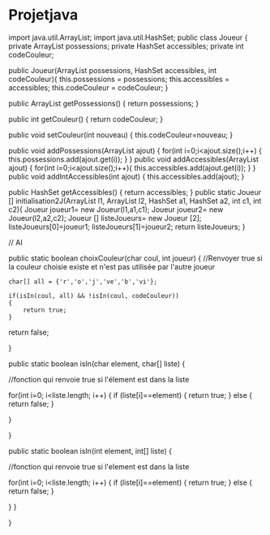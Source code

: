 # Projetjava
import java.util.ArrayList;
import java.util.HashSet;
public class Joueur 
{
private ArrayList<Integer> possessions;
private HashSet<Integer> accessibles;
private int codeCouleur;

public Joueur(ArrayList<Integer> possessions, HashSet<Integer> accessibles, int codeCouleur){
	this.possessions = possessions;
	this.accessibles = accessibles;
	this.codeCouleur = codeCouleur;
}

public ArrayList<Integer> getPossessions() {
	return possessions;
}

public int getCouleur() {
	return codeCouleur;
}

public void setCouleur(int nouveau) {
	 this.codeCouleur=nouveau;
}


public void addPossessions(ArrayList<Integer> ajout) {
	for(int i=0;i<ajout.size();i++)
	{
	 this.possessions.add(ajout.get(i));
	}
}
public void addAccessibles(ArrayList<Integer> ajout) {
	for(int i=0;i<ajout.size();i++){
		this.accessibles.add(ajout.get(i));
	}
}
public void addIntAccessibles(int ajout) {
	 this.accessibles.add(ajout);
}

public HashSet<Integer> getAccessibles() {
	return accessibles;
}
public static Joueur [] initialisation2J(ArrayList<Integer> l1, ArrayList<Integer> l2, HashSet<Integer> a1, HashSet<Integer> a2, int c1, int c2){
	Joueur joueur1= new Joueur(l1,a1,c1);
	Joueur joueur2= new Joueur(l2,a2,c2);
	Joueur [] listeJoueurs= new Joueur [2];
	listeJoueurs[0]=joueur1;
	listeJoueurs[1]=joueur2;
	return listeJoueurs;
}

// AI 

public static boolean choixCouleur(char coul, int joueur)
{
//Renvoyer true si la couleur choisie existe et n'est pas utilisée par l'autre joueur


	char[] all = {'r','o','j','ve','b','vi'};

	if(isIn(coul, all) && !isIn(coul, codeCouleur))
	{
		return true;
	}

return false;

}

public static boolean isIn(char element, char[] liste)
{

//fonction qui renvoie true si l'élement est dans la liste

for(int i=0; i<liste.length; i++)
{
	if (liste[i]==element) 
	{
		return true;
	}
	else 
	{
		return false;
	}

}

}

public static boolean isIn(int element, int[] liste)
{

//fonction qui renvoie true si l'element est dans la liste

for(int i=0; i<liste.length; i++)
{
	if (liste[i]==element) 
	{
		return true;
	}
	else 
	{
		return false;
	}

}
}

}

